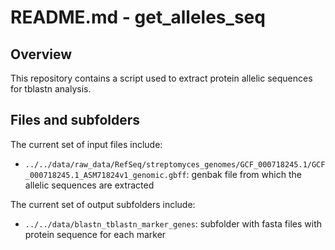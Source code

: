 # README.md - get_alleles_seq

## **Overview**
This repository contains a script used to extract protein allelic sequences for tblastn analysis. 

## **Files and subfolders**

The current set of input files include:
- `../../data/raw_data/RefSeq/streptomyces_genomes/GCF_000718245.1/GCF_000718245.1_ASM71824v1_genomic.gbff`: genbak file from which the allelic sequences are extracted

The current set of output subfolders include:

- `../../data/blastn_tblastn_marker_genes`: subfolder with fasta files with protein sequence for each marker


